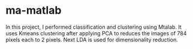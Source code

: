# ma-matlab
In this project, I performed classification and clustering using Mtalab. It uses Kmeans clustering after applying PCA to reduces the images of 784 pixels each to 2 pixels. Next LDA is used for dimensionality reduction.
